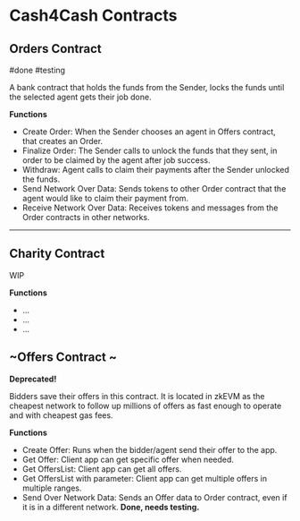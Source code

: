 # Cash4Cash Contracts

## Orders Contract
#done #testing

A bank contract that holds the funds from the Sender, locks the funds until the selected agent gets their job done. 

**Functions**

- Create Order: When the Sender chooses an agent in Offers contract, that creates an Order. 
- Finalize Order: The Sender calls to unlock the funds that they sent, in order to be claimed by the agent after job success. 
- Withdraw: Agent calls to claim their payments after the Sender unlocked the funds.  
- Send Network Over Data: Sends tokens to other Order contract that the agent would like to claim their payment from. 
- Receive Network Over Data: Receives tokens and messages from the Order contracts in other networks. 
****

## Charity Contract
WIP

**Functions**

- ...
- ...
- ...


## ~Offers Contract ~
**Deprecated!**

Bidders save their offers in this contract. It is located in zkEVM as the cheapest network to follow up millions of offers as fast enough to operate and with cheapest gas fees. 

**Functions**

- Create Offer: Runs when the bidder/agent send their offer to the app. 
- Get Offer: Client app can get specific offer when needed. 
- Get OffersList: Client app can get all offers. 
- Get OffersList with parameter: Client app can get multiple offers in multiple ranges. 
- Send Over Network Data: Sends an Offer data to Order contract, even if it is in a different network. 
**Done, needs testing.**





